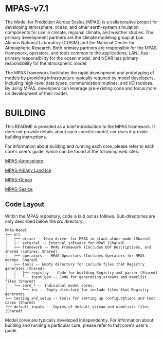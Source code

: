 MPAS-v7.1
====

The Model for Prediction Across Scales (MPAS) is a collaborative project for
developing atmosphere, ocean, and other earth-system simulation components for
use in climate, regional climate, and weather studies. The primary development
partners are the climate modeling group at Los Alamos National Laboratory
(COSIM) and the National Center for Atmospheric Research. Both primary
partners are responsible for the MPAS framework, operators, and tools common to
the applications; LANL has primary responsibility for the ocean model, and NCAR
has primary responsibility for the atmospheric model.

The MPAS framework facilitates the rapid development and prototyping of models
by providing infrastructure typically required by model developers, including
high-level data types, communication routines, and I/O routines. By using MPAS,
developers can leverage pre-existing code and focus more on development of
their model.

BUILDING
========

This README is provided as a brief introduction to the MPAS framework. It does
not provide details about each specific model, nor does it provide building
instructions.

For information about building and running each core, please refer to each
core's user's guide, which can be found at the following web sites:

[MPAS-Atmosphere](http://mpas-dev.github.io/atmosphere/atmosphere_download.html)

[MPAS-Albany Land Ice](http://mpas-dev.github.io/land_ice/download.html)

[MPAS-Ocean](http://mpas-dev.github.io/ocean/releases.html)

[MPAS-Seaice](http://mpas-dev.github.io/sea_ice/releases.html)


Code Layout
----------

Within the MPAS repository, code is laid out as follows. Sub-directories are
only described below the src directory.

	MPAS-Model
	├── src
	│   ├── driver -- Main driver for MPAS in stand-alone mode (Shared)
	│   ├── external -- External software for MPAS (Shared)
	│   ├── framework -- MPAS Framework (Includes DDT Descriptions, and shared routines. Shared)
	│   ├── operators -- MPAS Opeartors (Includes Operators for MPAS meshes. Shared)
	│   ├── tools -- Empty directory for include files that Registry generates (Shared)
	│   │   ├── registry -- Code for building Registry.xml parser (Shared)
	│   │   └── input_gen -- Code for generating streams and namelist files (Shared)
	│   └── core_* -- Individual model cores.
	│       └── inc -- Empty directory for include files that Registry generates
	├── testing_and_setup -- Tools for setting up configurations and test cases (Shared)
	└── default_inputs -- Copies of default stream and namelists files (Shared)

Model cores are typically developed independently. For information about
building and running a particular core, please refer to that core's user's
guide.
